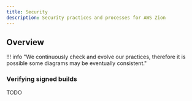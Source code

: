 ```yaml
---
title: Security
description: Security practices and processes for AWS Zion
---
```


<!-- markdownlint-disable MD041 MD043 -->

## Overview

!!! info "We continuously check and evolve our practices, therefore it is possible some diagrams may be eventually consistent."

<!-- --8<-- "SECURITY.md" -->

### Verifying signed builds

TODO